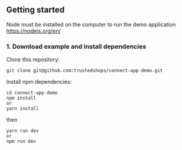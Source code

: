 ## Getting started

Node must be installed on the computer to run the demo application https://nodejs.org/en/


### 1. Download example and install dependencies


Clone this repository:


```
git clone git@github.com:trustedshops/connect-app-demo.git
```


Install npm dependencies:


```
cd connect-app-demo
npm install
or
yarn install
```


then

```
yarn run dev
or
npm run dev
```

